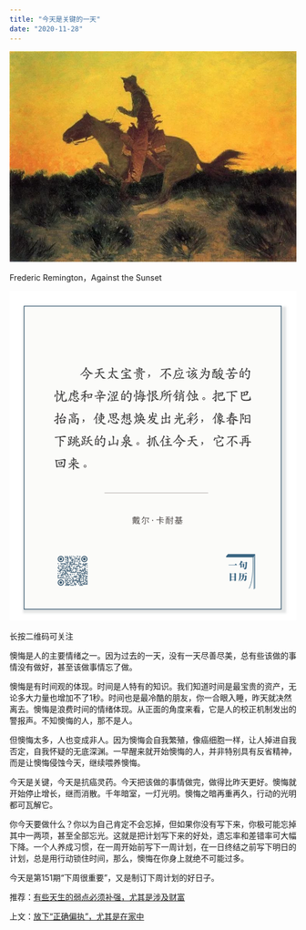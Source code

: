 ```yaml
---
title: "今天是关键的一天"
date: "2020-11-28"
---
```


![连岳文章](images/连岳文章picture-31.jpg)

Frederic Remington，Against the Sunset

  

![连岳文章](images/连岳文章picture-32.jpg)

长按二维码可关注  

  

懊悔是人的主要情绪之一。因为过去的一天，没有一天尽善尽美，总有些该做的事情没有做好，甚至该做事情忘了做。

  

懊悔是有时间观的体现。时间是人特有的知识。我们知道时间是最宝贵的资产，无论多大力量也增加不了1秒。时间也是最冷酷的朋友，你一合眼入睡，昨天就决然离去。懊悔是浪费时间的情绪体现。从正面的角度来看，它是人的校正机制发出的警报声。不知懊悔的人，那不是人。

  

但懊悔太多，人也变成非人。因为懊悔会自我繁殖，像癌细胞一样，让人掉进自我否定，自我怀疑的无底深渊。一早醒来就开始懊悔的人，并非特别具有反省精神，而是让懊悔侵蚀今天，继续喂养懊悔。

  

今天是关键，今天是抗癌灵药。今天把该做的事情做完，做得比昨天更好。懊悔就开始停止增长，继而消散。千年暗室，一灯光明。懊悔之暗再重再久，行动的光明都可瓦解它。

  

你今天要做什么？你以为自己肯定不会忘掉，但如果你没有写下来，你极可能忘掉其中一两项，甚至全部忘光。这就是把计划写下来的好处，遗忘率和差错率可大幅下降。一个人养成习惯，在一周开始前写下一周计划，在一日终结之前写下明日的计划，总是用行动锁住时间，那么，懊悔在你身上就绝不可能过多。

  

今天是第151期“下周很重要”，又是制订下周计划的好日子。

  

推荐：[有些天生的弱点必须补强，尤其是涉及财富](http://mp.weixin.qq.com/s?__biz=MjM5NDU0Mjk2MQ==&mid=2651643154&idx=1&sn=f0803a81e6047d3d118b53ada90b8b63&chksm=bd7e590c8a09d01aff8ad07196e9b962cac44b8f82d56dd5b7d1a31ec199decdb9f6c3d19dc7&scene=21#wechat_redirect)  

上文：[放下“正确偏执”，尤其是在家中](http://mp.weixin.qq.com/s?__biz=MjM5NDU0Mjk2MQ==&mid=2651662500&idx=1&sn=bad3ebebcb848744cde1b9d6c27e860c&chksm=bd7facba8a0825ac2bd5adea521e73f8fc57160c71ec87d69d62efa2f7543c826020d84fb469&scene=21#wechat_redirect)
